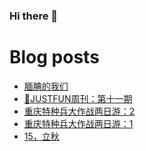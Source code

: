 ### Hi there 👋

<!--
**rebron1900/rebron1900** is a ✨ _special_ ✨ repository because its `README.md` (this file) appears on your GitHub profile.

Here are some ideas to get you started:

- 🔭 I’m currently working on ...
- 🌱 I’m currently learning ...
- 👯 I’m looking to collaborate on ...
- 🤔 I’m looking for help with ...
- 💬 Ask me about ...
- 📫 How to reach me: ...
- 😄 Pronouns: ...
- ⚡ Fun fact: ...
-->



# Blog posts
<!-- BLOG-POST-LIST:START -->
- [腼腆的我们](https://1900.live/mian-tian-de-wo-men/)
- [🤣JUSTFUN周刊：第十一期](https://1900.live/justfunzhou-kan-di-shi-yi-qi/)
- [重庆特种兵大作战两日游：2](https://1900.live/zhong-qing-te-chong-bing-da-zuo-zhan-liang-ri-you-2/)
- [重庆特种兵大作战两日游：1](https://1900.live/zhong-qing-te-chong-bing-da-zuo-zhan-liang-ri-you-1/)
- [15，立秋](https://1900.live/15-li-qiu/)
<!-- BLOG-POST-LIST:END -->
